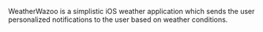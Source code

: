 WeatherWazoo is a simplistic iOS weather application which sends the user personalized notifications to the user based on weather conditions.
